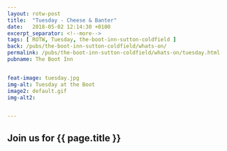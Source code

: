```yaml
---
layout: rotw-post
title:  "Tuesday - Cheese & Banter"
date:   2018-05-02 12:14:30 +0100
excerpt_separator: <!--more-->
tags: [ ROTW, Tuesday, the-boot-inn-sutton-coldfield ]
back: /pubs/the-boot-inn-sutton-coldfield/whats-on/
permalink: /pubs/the-boot-inn-sutton-coldfield/whats-on/tuesday.html
pubname: The Boot Inn


feat-image: tuesday.jpg
img-alt: Tuesday at the Boot
image2: default.gif
img-alt2:


---
```


<h2>Join us for {{ page.title }}</h2>